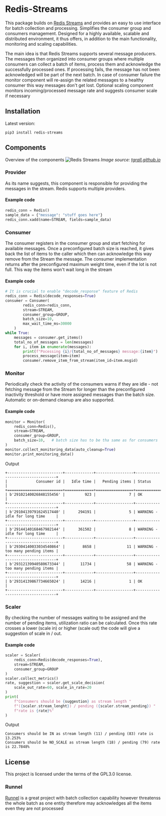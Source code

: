 # Redis-Streams 
This package builds on [Redis Streams](https://redis.io/topics/streams-intro) and provides an easy to use interface for batch collection and processing. Simplifies the consumer group and consumers management.
Designed for a highly available, scalable and distributed environment, it thus offers, in addition to the main functionality, monitoring and scaling capabilities. 

The main idea is that Redis Streams supports several message producers. The messages  then organized into consumer groups where multiple consumers can collect a batch of items, process them and acknowledge the successfully processed ones.
If processing fails, the message has not been acknowledged will be part of the next batch. In case of consumer failure the monitor component will re-assign the related messages to a healthy consumer this way messages don't get lost.
Optional scaling component monitors incoming/processed message rate and suggests consumer scale if necessary

## Installation

Latest version:
```
pip3 install redis-streams
```

## Components
Overview of the components
![Redis Streams](https://tgrall.github.io/assets/images/redis-streams-101-img-1-2968c7ae8874c27aa176d161aa05a1d1.png "Redis Stream")
*Image source: [tgrall.github.io](https://tgrall.github.io/blog/2019/09/02/getting-with-redis-streams-and-java)*

### Provider
As its name suggests, this component is responsible for providing the messages in the stream. Redis supports multiple providers.
#### Example code
```python
redis_conn = Redis()
sample_data = {"message": "stuff goes here"}
redis_conn.xadd(name=STREAM, fields=sample_data)
```
### Consumer
The consumer registers in the consumer group and start fetching for available messages. Once a preconfigured batch size is reached, it gives back the list of items to the caller which then can acknowledge this way remove from the Stream the message.
The consumer implementation returns after the preconfigured maximum weight time, even if the lot is not full. This way the items won't wait long in the stream
#### Example code
```python
# It is crucial to enable "decode_response" feature of Redis
redis_conn = Redis(decode_responses=True)
consumer = Consumer(
        redis_conn=redis_conn,
        stream=STREAM,
        consumer_group=GROUP,
        batch_size=10,
        max_wait_time_ms=30000
    )
while True:
    messages = consumer.get_items()
    total_no_of_messages = len(messages)
    for i, item in enumerate(messages):
        print(f"Pocessing {i}/{total_no_of_messages} message:{item}")
        process_message(item=item)
        consumer.remove_item_from_stream(item_id=item.msgid)
```
### Monitor
Periodically check the activity of the consumers warns if they are idle  - not fetching message from the Stream for longer than the preconfigured inactivity threshold or have more assigned messages than the batch size. Automatic or on-demand cleanup are also supported.
#### Example code
```python
monitor = Monitor(
    redis_conn=Redis(),
    stream=STREAM,
    consumer_group=GROUP,
    batch_size=10,   # batch size has to be tha same as for consumers 
)
monitor.collect_monitoring_data(auto_cleanup=True)
monitor.print_monitoring_data()
```
Output
```
+-------------------------+-------------+-----------------+----------------------------------+
|             Consumer id |   Idle time |   Pending items | Status                           |
+=========================+=============+=================+==================================+
| b'29102140026848155456' |         923 |               7 | OK                               |
+-------------------------+-------------+-----------------+----------------------------------+
| b'29104139791624517440' |      294191 |               5 | WARNING - idle for long time     |
+-------------------------+-------------+-----------------+----------------------------------+
| b'29144140168467982144' |      361502 |               8 | WARNING - idle for long time     |
+-------------------------+-------------+-----------------+----------------------------------+
| b'29304140033034540864' |        8658 |              11 | WARNING - too many pending items |
+-------------------------+-------------+-----------------+----------------------------------+
| b'29312139940580673344' |       11734 |              58 | WARNING - too many pending items |
+-------------------------+-------------+-----------------+----------------------------------+
| b'29314139867734665024' |       14216 |               1 | OK                               |
+-------------------------+-------------+-----------------+----------------------------------+
```
### Scaler
By checking the number of messages waiting to be assigned and the number of pending items, utilization ratio can be calculated. Once this rate crosses a lower (scale in) or higher (scale out) the code will give a suggestion of scale in / out. 
#### Example code
```python
scaler = Scaler(
    redis_conn=Redis(decode_responses=True),
    stream=STREAM,
    consumer_group=GROUP
)
scaler.collect_metrics()
rate, suggestion = scaler.get_scale_decision(
    scale_out_rate=60, scale_in_rate=20
)
print(
    f"Consumers should be {suggestion} as stream length "
    f"({scaler.stream_lenght}) / pending ({scaler.stream_pending}) "
    f"rate is {rate}%"
)
```
Output
```
Consumers should be IN as stream length (11) / pending (83) rate is 13.253%
Consumers should be NO_SCALE as stream length (18) / pending (79) rate is 22.7848%

```
## License
 This project is licensed under the terms of the GPL3.0 license.

### Runnel
[Runnel](https://runnel.dev/guide.html?highlight=batch#batching) is a great project with batch collection capability however threatenss the whole batch as one entity therefore may acknowledges all the items even they are not processed

